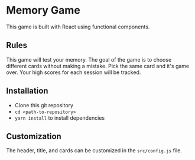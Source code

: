 # Memory Game

This game is built with React using functional components.

## Rules

This game will test your memory. The goal of the game is to choose
different cards without making a mistake. Pick the same card and it's
game over. Your high scores for each session will be tracked.

## Installation

- Clone this git repository
- `cd <path-to-repository>`
- `yarn install` to install dependencies

## Customization

The header, title, and cards can be customized in the `src/config.js` file.
